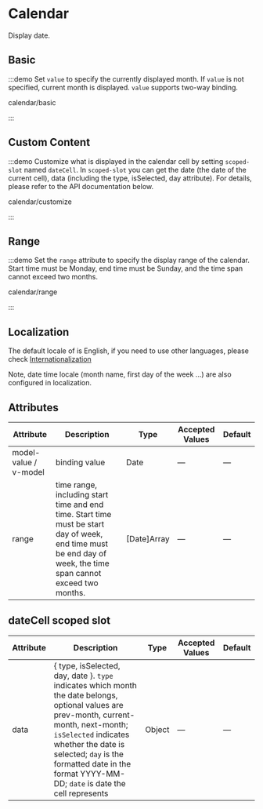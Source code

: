 # Calendar

Display date.

## Basic

:::demo Set `value` to specify the currently displayed month. If `value` is not specified, current month is displayed. `value` supports two-way binding.

calendar/basic

:::

## Custom Content

:::demo Customize what is displayed in the calendar cell by setting `scoped-slot` named `dateCell`. In `scoped-slot` you can get the date (the date of the current cell), data (including the type, isSelected, day attribute). For details, please refer to the API documentation below.

calendar/customize

:::

## Range

:::demo Set the `range` attribute to specify the display range of the calendar. Start time must be Monday, end time must be Sunday, and the time span cannot exceed two months.

calendar/range

:::

## Localization

The default locale of is English, if you need to use other languages, please check [Internationalization](/en-US/guide/i18n)

Note, date time locale (month name, first day of the week ...) are also configured in localization.

## Attributes

| Attribute             | Description                                                                                                                                                    | Type        | Accepted Values | Default |
| --------------------- | -------------------------------------------------------------------------------------------------------------------------------------------------------------- | ----------- | --------------- | ------- |
| model-value / v-model | binding value                                                                                                                                                  | Date        | —               | —       |
| range                 | time range, including start time and end time. Start time must be start day of week, end time must be end day of week, the time span cannot exceed two months. | [Date]Array | —               | —       |

## dateCell scoped slot

| Attribute | Description                                                                                                                                                                                                                                                                              | Type   | Accepted Values | Default |
| --------- | ---------------------------------------------------------------------------------------------------------------------------------------------------------------------------------------------------------------------------------------------------------------------------------------- | ------ | --------------- | ------- |
| data      | { type, isSelected, day, date }. `type` indicates which month the date belongs, optional values are prev-month, current-month, next-month; `isSelected` indicates whether the date is selected; `day` is the formatted date in the format YYYY-MM-DD; `date` is date the cell represents | Object | —               | —       |
